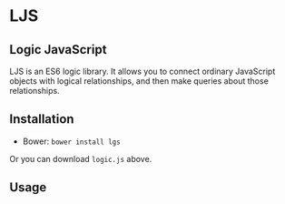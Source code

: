 # LJS
## Logic JavaScript

LJS is an ES6 logic library.  It allows you to connect ordinary JavaScript objects
with logical relationships, and then make queries about those relationships.

## Installation

- Bower: `bower install lgs`

Or you can download `logic.js` above.

## Usage


